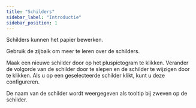 ```yaml
---
title: "Schilders"
sidebar_label: "Introductie"
sidebar_position: 1
---
```


Schilders kunnen het papier bewerken.

Gebruik de zijbalk om meer te leren over de schilders.

Maak een nieuwe schilder door op het pluspictogram te klikken. Verander de volgorde van de schilder door te slepen en de schilder te wijzigen door te klikken. Als u op een geselecteerde schilder klikt, kunt u deze configureren.

De naam van de schilder wordt weergegeven als tooltip bij zweven op de schilder.

